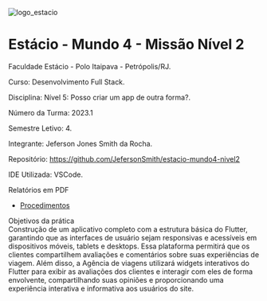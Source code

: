 ![logo_estacio](https://github.com/JefersonSmith/estacio-mundo3-nivel1/assets/123952270/06e97046-048c-44b8-bd22-3dbd7963e864)

<h1>Estácio - Mundo 4 - Missão Nível 2</h1>



Faculdade Estácio - Polo Itaipava - Petrópolis/RJ.
 
Curso: Desenvolvimento Full Stack.
 
Disciplina: Nível 5: Posso criar um app de outra forma?.
 
Número da Turma: 2023.1
 
Semestre Letivo: 4.

Integrante: Jeferson Jones Smith da Rocha.

Repositório: https://github.com/JefersonSmith/estacio-mundo4-nivel2

IDE Utilizada: VSCode.

Relatórios em PDF
* [Procedimentos](https://github.com/JefersonSmith/estacio-mundo4-nivel1/blob/main/Procedimento.pdf)






Objetivos da prática <br>
Construção de um aplicativo completo com a
estrutura básica do Flutter, garantindo que as interfaces de usuário sejam
responsivas e acessíveis em dispositivos móveis, tablets e desktops. Essa
plataforma permitirá que os clientes compartilhem avaliações e
comentários sobre suas experiências de viagem. Além disso, a Agência de
viagens utilizará widgets interativos do Flutter para exibir as avaliações dos
clientes e interagir com eles de forma envolvente, compartilhando suas
opiniões e proporcionando uma experiência interativa e informativa aos
usuários do site.
